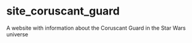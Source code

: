 # site_coruscant_guard
A website with information about the Coruscant Guard in the Star Wars universe
